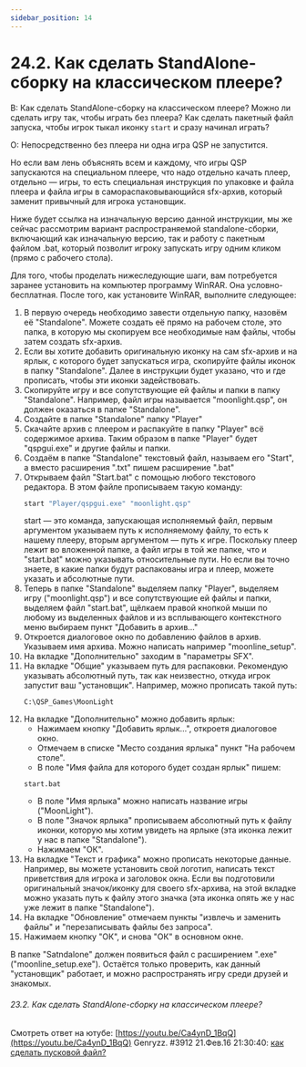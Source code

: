 ```yaml
---
sidebar_position: 14
---
```


# 24.2. Как сделать StandAlone-сборку на классическом плеере?
<!-- [:faq_24_02] -->
В:	Как сделать StandAlone-сборку на классическом плеере?
	Можно ли сделать игру так, чтобы играть без плеера?
	Как сделать пакетный файл запуска, чтобы игрок тыкал иконку `start` и сразу начинал играть?

О:
Непосредственно без плеера ни одна игра QSP не запустится.

Но если вам лень объяснять всем и каждому, что игры QSP запускаются на специальном плеере, что надо отдельно качать плеер, отдельно — игры, то есть специальная инструкция по упаковке и файла плеера и файла игры в самораспаковывающийся sfx-архив, который заменит привычный для игрока установщик.

Ниже будет ссылка на изначальную версию данной инструкции, мы же сейчас рассмотрим вариант распространяемой standalone-сборки, включающий как изначальную версию, так и работу с пакетным файлом .bat, который позволит игроку запускать игру одним кликом (прямо с рабочего стола).

Для того, чтобы проделать нижеследующие шаги, вам потребуется заранее установить на компьютер программу WinRAR. Она условно-бесплатная. После того, как установите WinRAR, выполните следующее:

1. В первую очередь необходимо завести отдельную папку, назовём её "Standalone". Можете создать её прямо на рабочем столе, это папка, в которую мы скопируем все необходимые нам файлы, чтобы затем создать sfx-архив.
2. Если вы хотите добавить оригинальную иконку на сам sfx-архив и на ярлык, с которого будет запускаться игра, скопируйте файлы иконок в папку "Standalone". Далее в инструкции будет указано, что и где прописать, чтобы эти иконки задействовать.
3. Скопируйте игру и все сопутствующие ей файлы и папки в папку "Standalone". Например, файл игры называется "moonlight.qsp", он должен оказаться в папке "Standalone".
4. Создайте в папке "Standalone" папку "Player"
5. Скачайте архив с плеером и распакуйте в папку "Player" всё содержимое архива. Таким образом в папке "Player" будет "qspgui.exe" и другие файлы и папки.
6. Создаём в папке "Standalone" текстовый файл, называем его "Start", а вместо расширения ".txt" пишем расширение ".bat"
7. Открываем файл "Start.bat" с помощью любого текстового редактора. В этом файле прописываем такую команду:
	```bash
	start "Player/qspgui.exe" "moonlight.qsp"
	```
	start — это команда, запускающая исполняемый файл,
	первым аргументом указываем путь к исполняемому файлу, то есть к нашему плееру,
	вторым аргументом — путь к игре.
	Поскольку плеер лежит во вложенной папке, а файл игры в той же папке, что и "start.bat" можно указывать относительные пути. Но если вы точно знаете, в какие папки будут распакованы игра и плеер, можете указать и абсолютные пути.
8. Теперь в папке "Standalone" выделяем папку "Player", выделяем игру ("moonlight.qsp") и все сопутствующие ей файлы и папки, выделяем файл "start.bat", щёлкаем правой кнопкой мыши по любому из выделенных файлов и из всплывающего контекстного меню выбираем пункт "Добавить в архив..."
9. Откроется диалоговое окно по добавлению файлов в архив. Указываем имя архива. Можно написать например "moonline_setup".
10. На вкладке "Дополнительно" заходим в "параметры SFX".
11. На вкладке "Общие" указываем путь для распаковки. Рекомендую указывать абсолютный путь, так как неизвестно, откуда игрок запустит ваш "установщик". Например, можно прописать такой путь:
	```
	C:\QSP_Games\MoonLight
	```
12. На вкладке "Дополнительно" можно добавить ярлык:
	* Нажимаем кнопку "Добавить ярлык...", откроетя диалоговое окно.
	* Отмечаем в списке "Место создания ярлыка" пункт "На рабочем столе".
	* В поле "Имя файла для которого будет создан ярлык" пишем:
	```
	start.bat
	```
	* В поле "Имя ярлыка" можно написать название игры ("MoonLight").
	* В поле "Значок ярлыка" прописываем абсолютный путь к файлу иконки, которую мы хотим увидеть на ярлыке (эта иконка лежит у нас в папке "Standalone").
	* Нажимаем "ОК".
13. На вкладке "Текст и графика" можно прописать некоторые данные. Например, вы можете установить свой логотип, написать текст приветствия для игрока и заголовок окна. Если вы подготовили оригинальный значок/иконку для своего sfx-архива, на этой вкладке можно указать путь к файлу этого значка (эта иконка опять же у нас уже лежит в папке "Standalone").
14. На вкладке "Обновление" отмечаем пункты "извлечь и заменить файлы" и "перезаписывать файлы без запроса".
15. Нажимаем кнопку "ОК", и снова "ОК" в основном окне.

В папке "Satndalone" должен появиться файл с расширением ".exe" ("moonline_setup.exe"). Остаётся только проверить, как данный "установщик" работает, и можно распространять игру среди друзей и знакомых.

###### 23.2.  Как сделать StandAlone-сборку на классическом плеере?
<!-- [:link_24_02] -->
Смотреть ответ на ютубе: [https://youtu.be/Ca4ynD_1BqQ](https://youtu.be/Ca4ynD_1BqQ)
Genryzz. #3912 21.Фев.16 21:30:40: [как сделать пусковой файл?](https://qsp.org/index.php?option=com_agora&task=topic&id=40&p=157&prc=25&Itemid=57#p23065)

